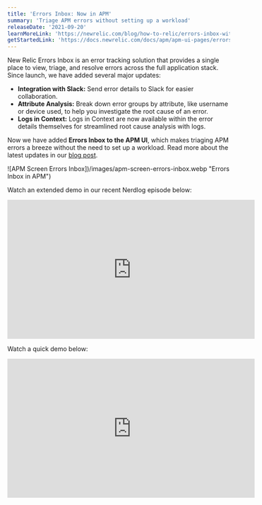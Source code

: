 ```yaml
---
title: 'Errors Inbox: Now in APM'
summary: 'Triage APM errors without setting up a workload'
releaseDate: '2021-09-20'
learnMoreLink: 'https://newrelic.com/blog/how-to-relic/errors-inbox-with-slack-and-apm'
getStartedLink: 'https://docs.newrelic.com/docs/apm/apm-ui-pages/errors-inbox/errors-inbox/'
---
```


New Relic Errors Inbox is an error tracking solution that provides a single place to view, triage, and resolve errors across the full application stack. Since launch, we have added several major updates:

- **Integration with Slack:** Send error details to Slack for easier collaboration.
- **Attribute Analysis:** Break down error groups by attribute, like username or device used, to help you investigate the root cause of an error.
- **Logs in Context:** Logs in Context are now available within the error details themselves for streamlined root cause analysis with logs.

Now we have added **Errors Inbox to the APM UI**, which makes triaging APM errors a breeze without the need to set up a workload. Read more about the latest updates in our [blog post](https://newrelic.com/blog/how-to-relic/errors-inbox-with-slack-and-apm).

![APM Screen Errors Inbox])/images/apm-screen-errors-inbox.webp "Errors Inbox in APM")

Watch an extended demo in our recent Nerdlog episode below:

<iframe width="560" height="315" src="https://www.youtube.com/embed/M52jeJsnOfU" frameborder="0" allow="accelerometer; autoplay; clipboard-write; encrypted-media; gyroscope; picture-in-picture" allowfullscreen></iframe>

Watch a quick demo below:

<iframe width="560" height="315" src="https://www.youtube.com/embed/HEbX0dgeGGw" frameborder="0" allow="accelerometer; autoplay; clipboard-write; encrypted-media; gyroscope; picture-in-picture" allowfullscreen></iframe>
